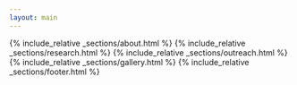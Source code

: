 ```yaml
---
layout: main
---
```


{% include_relative _sections/about.html %}
{% include_relative _sections/research.html %}
{% include_relative _sections/outreach.html %}
{% include_relative _sections/gallery.html %}
{% include_relative _sections/footer.html %}
